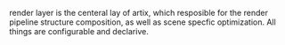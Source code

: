 
render layer is the centeral lay of artix, which resposible for the render pipeline structure composition, as well as scene specfic optimization. All things are configurable and declarive.